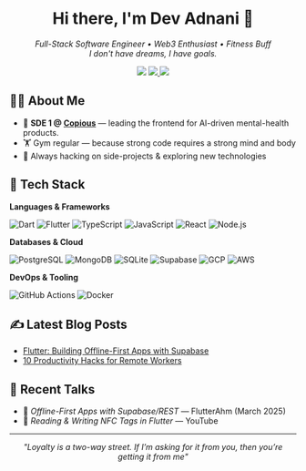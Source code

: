 <h1 align="center">Hi there, I'm Dev Adnani 👋</h1>

<p align="center">
  <em>Full-Stack Software Engineer • Web3 Enthusiast • Fitness Buff</em>
  </br>
  <em>I don't have dreams, I have goals.</em>
</p>

<p align="center">
  <a href="https://linkedin.com/in/dev-adnani"><img src="https://img.shields.io/badge/LinkedIn-0077B5?style=for-the-badge&logo=linkedin&logoColor=white" /></a>
  <a href="https://twitter.com/AdnaniDev">
    <img src="https://img.shields.io/badge/Twitter-1DA1F2?style=for-the-badge&logo=twitter&logoColor=white" />
  </a> 
  <a href="mailto:dev.adnani26@gmail.com"><img src="https://img.shields.io/badge/Email-D14836?style=for-the-badge&logo=gmail&logoColor=white" /></a>
</p>

## 🙋‍♂️ About Me

- 🔭 **SDE 1 @ [Copious](https://copious.com/)** — leading the frontend for AI-driven mental-health products.
- 🏋️ Gym regular — because strong code requires a strong mind and body  
- 🚀 Always hacking on side-projects & exploring new technologies  

## 🚀 Tech Stack

**Languages & Frameworks**

![Dart](https://img.shields.io/badge/Dart-0175C2?style=for-the-badge&logo=dart&logoColor=white) ![Flutter](https://img.shields.io/badge/Flutter-02569B?style=for-the-badge&logo=flutter&logoColor=white) ![TypeScript](https://img.shields.io/badge/TypeScript-3178C6?style=for-the-badge&logo=typescript&logoColor=white) ![JavaScript](https://img.shields.io/badge/JavaScript-F7DF1E?style=for-the-badge&logo=javascript&logoColor=black) ![React](https://img.shields.io/badge/React-20232A?style=for-the-badge&logo=react&logoColor=61DAFB) ![Node.js](https://img.shields.io/badge/Node.js-339933?style=for-the-badge&logo=node.js&logoColor=white)

**Databases & Cloud**

![PostgreSQL](https://img.shields.io/badge/PostgreSQL-4169E1?style=for-the-badge&logo=postgresql&logoColor=white) ![MongoDB](https://img.shields.io/badge/MongoDB-4EA94B?style=for-the-badge&logo=mongodb&logoColor=white) ![SQLite](https://img.shields.io/badge/SQLite-003B57?style=for-the-badge&logo=sqlite&logoColor=white) ![Supabase](https://img.shields.io/badge/Supabase-3ECF8E?style=for-the-badge&logo=supabase&logoColor=white) ![GCP](https://img.shields.io/badge/Google%20Cloud-4285F4?style=for-the-badge&logo=google-cloud&logoColor=white) ![AWS](https://img.shields.io/badge/AWS-FF9900?style=for-the-badge&logo=amazonaws&logoColor=white)

**DevOps & Tooling**

![GitHub Actions](https://img.shields.io/badge/GitHub%20Actions-2088FF?style=for-the-badge&logo=github-actions&logoColor=white) ![Docker](https://img.shields.io/badge/Docker-2496ED?style=for-the-badge&logo=docker&logoColor=white)

## ✍️ Latest Blog Posts

- [Flutter: Building Offline-First Apps with Supabase](https://devadnani.com/blog/flutter-offline-first-supabase)  
- [10 Productivity Hacks for Remote Workers](https://devadnani.com/blog/productivity-hacks-remote-workers)

## 🎤 Recent Talks

- 🏨 *Offline-First Apps with Supabase/REST* — FlutterAhm (March 2025)  
- 📱 *Reading & Writing NFC Tags in Flutter* — YouTube

---

<div align="center">
  <em>"Loyalty is a two-way street. If I’m asking for it from you, then you’re getting it from me"</em>
</div>
